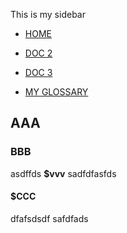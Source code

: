 This is my sidebar

*   [HOME](/)

*   [DOC 2](doc2.md)

*   [DOC 3](doc3.md)

*   [MY GLOSSARY](_glossary.md)


## AAA

### BBB

asdffds __$vvv__ sadfdfasfds

#### __$CCC__

dfafsdsdf safdfads
